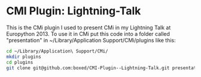 CMI Plugin: Lightning-Talk
==========================

This is the CMi plugin I used to present CMi in my Lightning Talk at Europython 2013. To use it in CMi
put this code into a folder called "presentation" in ~/Library/Application Support/CMi/plugins like this:

```bash
cd ~/Library/Application\ Support/CMi/
mkdir plugins
cd plugins
git clone git@github.com:boxed/CMI-Plugin--Lightning-Talk.git presentation
````
